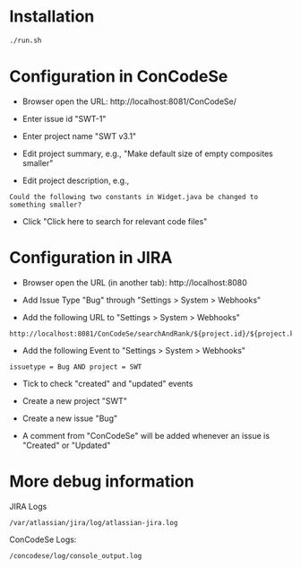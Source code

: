 # Installation

```bash
./run.sh
```

# Configuration in ConCodeSe

* Browser open the URL: http://localhost:8081/ConCodeSe/

* Enter issue id "SWT-1"

* Enter project name "SWT v3.1"

* Edit project summary, e.g., "Make default size of empty composites smaller"

* Edit project description, e.g., 

```
Could the following two constants in Widget.java be changed to something smaller?

```

* Click "Click here to search for relevant code files"

# Configuration in JIRA

* Browser open the URL (in another tab): http://localhost:8080

* Add Issue Type "Bug" through "Settings > System > Webhooks" 

* Add the following URL to "Settings > System > Webhooks" 

```
http://localhost:8081/ConCodeSe/searchAndRank/${project.id}/${project.key}/${issue.id}/${issue.key}
```

* Add the following Event to "Settings > System > Webhooks" 
```
issuetype = Bug AND project = SWT
```

* Tick to check "created" and "updated" events 

* Create a new project "SWT"

* Create a new issue "Bug"

* A comment from "ConCodeSe" will be added whenever an issue is "Created" or "Updated"


# More debug information

JIRA Logs
```
/var/atlassian/jira/log/atlassian-jira.log
```

ConCodeSe Logs:
```
/concodese/log/console_output.log
```
